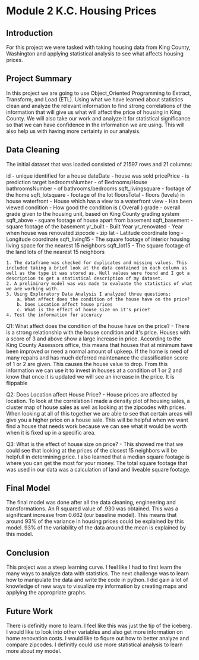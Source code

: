 
# Module 2 K.C. Housing Prices


## Introduction

For this project we were tasked with taking housing data from King County, Washington and applying statistical analysis to see what affects housing prices.


## Project Summary

In this project we are going to use Object_Oriented Programming to Extract, Transform, and Load (ETL). Using what we have learned about statistics clean and analyze the relevant information to find strong correlations of the information that will give us what will affect the price of housing in King County. We will also take our work and analyze it for statistical significance so that we can have confidence in the information we are using. This will also help us with having more certainty in our analysis.

## Data Cleaning
The initial dataset that was loaded consisted of 21597 rows and 21 columns:

id - unique identified for a house
dateDate - house was sold
pricePrice - is prediction target
bedroomsNumber - of Bedrooms/House
bathroomsNumber - of bathrooms/bedrooms
sqft_livingsquare - footage of the home
sqft_lotsquare - footage of the lot
floorsTotal - floors (levels) in house
waterfront - House which has a view to a waterfront
view - Has been viewed
condition - How good the condition is ( Overall )
grade - overall grade given to the housing unit, based on King County grading system
sqft_above - square footage of house apart from basement
sqft_basement - square footage of the basement
yr_built - Built Year
yr_renovated - Year when house was renovated
zipcode - zip
lat - Latitude coordinate
long - Longitude coordinate
sqft_living15 - The square footage of interior housing living space for the nearest 15 neighbors
sqft_lot15 - The square footage of the land lots of the nearest 15 neighbors
    
    1. The dataframe was checked for duplicates and missing values. This included taking a brief look at the data contained in each column as well as the type it was stored as. Null values were found and I got a description to get a statistical description of my dataset.
    2. A preliminary model was was made to evaluate the statistics of what we are working with.
    3. Using Exploratory Data Analysis I analyzed three questions:
        a. What affect does the condition of the house have on the price?
        b. Does Location affect house prices
        c. What is the effect of house size on it's price?
    4. Test the information for accuracy
       
Q1: What affect does the condition of the house have on the price?
    - There is a strong relationship with the house condition and it's price. Houses with a score of 3 and above show a large increase in price. According to the King County Assessors office, this means that houses that at minimum have been improved or need a normal amount of upkeep. If the home is need of many repairs and has much deferred maintenance the classification score of 1 or 2 are given. This causes the house value to drop. From this information we can use it to invest in houses at a condition of 1 or 2 and know that once it is updated we will see an increase in the price. It is flippable
    
Q2: Does Location affect House Price?
    - House prices are affected by location. To look at the correlation I made a density plot of housing sales, a cluster map of house sales as well as looking at the zipcodes with prices. When looking at all of this together we are able to see that certain areas will give you a higher price on a house sale. This will be helpful when we want find a house that needs work because we can see what it would be worth when it is fixed up in a specific area. 
    
Q3: What is the effect of house size on price?
    - This showed me that we could see that looking at the prices of the closest 15 neighbors will be helpfull in determining price. I also learned that a median square footage is where you can get the most for your money. The total square footage that was used in our data was a calculation of land and liveable square footage.

## Final Model

The final model was done after all the data cleaning, engineering and transformations. An R squared value of .930 was obtained. This was a significant increase from 0.662 (our baseline model). This means that around 93% of the variance in housing prices could be explained by this model. 93% of the variability of the data around the mean is explained by this model.

## Conclusion

This project was a steep learning curve. I feel like I had to first learn the many ways to analyze data with statistics. The next challenge was to learn how to manipulate the data and write the code in python. I did gain a lot of knowledge of new ways to visualize my information by creating maps and applying the appropriate graphs.

## Future Work

There is definitly more to learn. I feel like this was just the tip of the iceberg. I would like to look into other variables and also get more information on home renovation costs. I would like to fiqure out how to better analyze and compare zipcodes. I definitly could use more statistical analysis to learn more about my model. 


